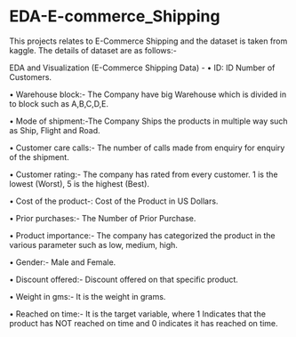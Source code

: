 # EDA-E-commerce_Shipping

This projects relates to E-Commerce Shipping and the dataset is taken from kaggle. The details of dataset are as follows:-

EDA and Visualization (E-Commerce Shipping Data) - 
•	ID: ID Number of Customers.

•	Warehouse block:- The Company have big Warehouse which is divided in to block such as A,B,C,D,E.

•	Mode of shipment:-The Company Ships the products in multiple way such as Ship, Flight and Road.

•	Customer care calls:- The number of calls made from enquiry for enquiry of the shipment.

•	Customer rating:- The company has rated from every customer. 1 is the lowest (Worst), 5 is the highest (Best).

•	Cost of the product-: Cost of the Product in US Dollars.

•	Prior purchases:- The Number of Prior Purchase.

•	Product importance:- The company has categorized the product in the various parameter such as low, medium, high.

•	Gender:- Male and Female.

•	Discount offered:- Discount offered on that specific product.

•	Weight in gms:- It is the weight in grams.

•	Reached on time:- It is the target variable, where 1 Indicates that the product has NOT reached on time and 0 indicates it has reached on time.

